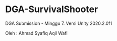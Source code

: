 # DGA-SurvivalShooter
DGA Submission - Minggu 7. Versi Unity 2020.2.0f1

Oleh : Ahmad Syafiq Aqil Wafi
